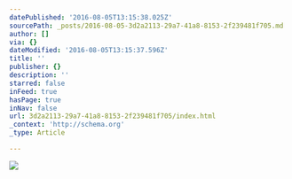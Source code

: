 ```yaml
---
datePublished: '2016-08-05T13:15:38.025Z'
sourcePath: _posts/2016-08-05-3d2a2113-29a7-41a8-8153-2f239481f705.md
author: []
via: {}
dateModified: '2016-08-05T13:15:37.596Z'
title: ''
publisher: {}
description: ''
starred: false
inFeed: true
hasPage: true
inNav: false
url: 3d2a2113-29a7-41a8-8153-2f239481f705/index.html
_context: 'http://schema.org'
_type: Article

---
```

![](https://the-grid-user-content.s3-us-west-2.amazonaws.com/2c48db05-9ff8-4fcf-925b-a1e063b60442.jpg)